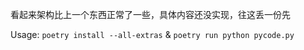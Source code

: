 看起来架构比上一个东西正常了一些，具体内容还没实现，往这丢一份先

Usage: `poetry install --all-extras` & `poetry run python pycode.py`
